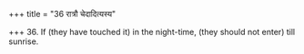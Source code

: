 +++
title = "36 रात्रौ चेदादित्यस्य"

+++
36. If (they have touched it) in the night-time, (they should not enter) till sunrise.
